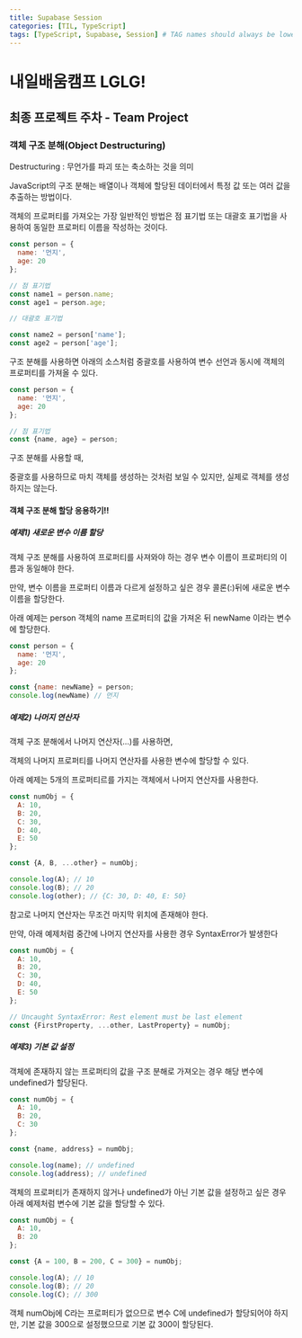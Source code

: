 ```yaml
---
title: Supabase Session
categories: [TIL, TypeScript]
tags: [TypeScript, Supabase, Session] # TAG names should always be lowercase
---
```


# 내일배움캠프 LGLG!

## 최종 프로젝트 주차 - Team Project

### 객체 구조 분해(Object Destructuring)
Destructuring : 무언가를 파괴 또는 축소하는 것을 의미

JavaScript의 구조 분해는 배열이나 객체에 할당된 데이터에서 특정 값 또는 여러 값을 추출하는 방법이다.

객체의 프로퍼티를 가져오는 가장 일반적인 방법은 점 표기법 또는 대괄호 표기법을 사용하여 동일한 프로퍼티 이름을 작성하는 것이다.

```jsx
const person = {
  name: '먼지',
  age: 20
};

// 점 표기법
const name1 = person.name;
const age1 = person.age;

// 대괄호 표기법

const name2 = person['name'];
const age2 = person['age'];
```

구조 분해를 사용하면 아래의 소스처럼 중괄호를 사용하여 변수 선언과 동시에 객체의 프로퍼티를 가져올 수 있다.

```jsx
const person = {
  name: '먼지',
  age: 20
};

// 점 표기법
const {name, age} = person;
```

구조 분해를 사용할 때, 

중괄호를 사용하므로 마치 객체를 생성하는 것처럼 보일 수 있지만, 실제로 객체를 생성하지는 않는다.

#### 객체 구조 분해 할당 응용하기!!

##### 예제1) 새로운 변수 이름 할당

객체 구조 분해를 사용하여 프로퍼티를 사져와야 하는 경우 변수 이름이 프로퍼티의 이름과 동일해야 한다.

만약, 변수 이름을 프로퍼티 이름과 다르게 설정하고 싶은 경우 콜론(:)뒤에 새로운 변수 이름을 할당한다.


아래 예제는 person 객체의 name 프로퍼티의 값을 가져온 뒤 newName 이라는 변수에 할당한다.

```jsx
const person = {
  name: '먼지',
  age: 20
};

const {name: newName} = person;
console.log(newName) // 먼지
```

##### 예제2) 나머지 연산자

객체 구조 분해에서 나머지 연산자(...)를 사용하면,

객체의 나머지 프로퍼티를 나머지 연산자를 사용한 변수에 할당할 수 있다.

아래 예제는 5개의 프로퍼티르를 가지는 객체에서 나머지 연산자를 사용한다.

```jsx
const numObj = {
  A: 10,
  B: 20,
  C: 30,
  D: 40,
  E: 50
};

const {A, B, ...other} = numObj;

console.log(A); // 10
console.log(B); // 20
console.log(other); // {C: 30, D: 40, E: 50}
```

참고로 나머지 연산자는 무조건 마지막 위치에 존재해야 한다.

만약, 아래 예제처럼 중간에 나머지 연산자를 사용한 경우 SyntaxError가 발생한다

```jsx
const numObj = {
  A: 10,
  B: 20,
  C: 30,
  D: 40,
  E: 50
};

// Uncaught SyntaxError: Rest element must be last element
const {FirstProperty, ...other, LastProperty} = numObj;
```

##### 예제3) 기본 값 설정

객체에 존재하지 않는 프로퍼티의 값을 구조 분해로 가져오는 경우 해당 변수에 undefined가 할당된다.

```jsx
const numObj = {
  A: 10,
  B: 20,
  C: 30
};

const {name, address} = numObj;

console.log(name); // undefined
console.log(address); // undefined
```

객체의 프로퍼티가 존재하지 않거나 undefined가 아닌 기본 값을 설정하고 싶은 경우 아래 예제처럼 변수에 기본 값을 할당할 수 있다.

```jsx
const numObj = {
  A: 10,
  B: 20
};

const {A = 100, B = 200, C = 300} = numObj;

console.log(A); // 10
console.log(B); // 20
console.log(C); // 300
```

객체 numObj에 C라는 프로퍼티가 없으므로 변수 C에 undefined가 할당되어야 하지만, 기본 값을 300으로 설정했으므로 기본 값 300이 할당된다.